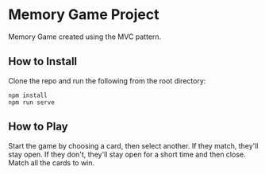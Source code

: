 # Memory Game Project

Memory Game created using the MVC pattern.

## How to Install

Clone the repo and run the following from the root directory:

```
npm install
npm run serve
```

## How to Play

Start the game by choosing a card, then select another. If they match, they'll stay open. If they don't, they'll stay open for a short time and then close. Match all the cards to win.
